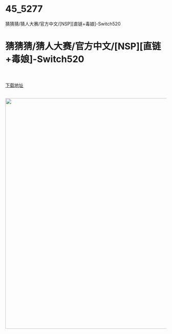 # 45_5277
猜猜猜/猜人大赛/官方中文/[NSP][直链+毒娘]-Switch520
# 猜猜猜/猜人大赛/官方中文/[NSP][直链+毒娘]-Switch520
 <br/></br>
[下载地址](https://www.switch520.cc/article/5277 "下载地址")
<br/></br>

<p><span><strong><img src="http://iswitchtupian.ga/upload/art_editor/20200729-1/40381de928f0259a97712385e18b01b9.jpg" width="1280" height="720" title="" alt=""></strong></span></p>
